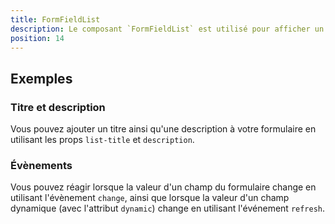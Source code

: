 ```yaml
---
title: FormFieldList
description: Le composant `FormFieldList` est utilisé pour afficher un formulaire composé d'une liste de champs.
position: 14
---
```


<doc-tabs light>

<doc-tab-item label="Utilisation">

<doc-example file="form-field-list/usage"></doc-example>

## Exemples

### Titre et description

Vous pouvez ajouter un titre ainsi qu'une description à votre formulaire en utilisant les props `list-title` et `description`.

<doc-example file="form-field-list/props"></doc-example>

### Évènements

Vous pouvez réagir lorsque la valeur d'un champ du formulaire change en utilisant l'évènement `change`, ainsi que lorsque la valeur d'un champ dynamique (avec l'attribut `dynamic`) change en utilisant l'événement `refresh`.

<doc-example file="form-field-list/events"></doc-example>

</doc-tab-item>

<doc-tab-item label="API">
<doc-api name="form-field-list"></doc-api>
</doc-tab-item>

</doc-tabs>

